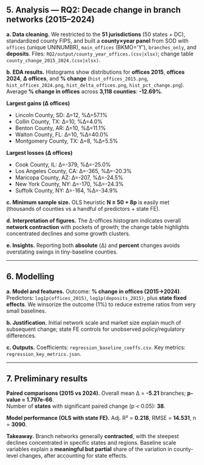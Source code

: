 ## 5. Analysis — RQ2: Decade change in branch networks (2015–2024)

**a. Data cleaning.** We restricted to the **51 jurisdictions** (50 states + DC), standardized county FIPS, and built a **county×year panel** from SOD with `offices` (unique UNINUMBR), `main_offices` (BKMO='Y'), `branches_only`, and **deposits**. Files: `RQ2/output/county_year_offices.(csv|xlsx)`; change table `county_change_2015_2024.(csv|xlsx)`.

**b. EDA results.** Histograms show distributions for **offices 2015**, **offices 2024**, **Δ offices**, and **% change** (`hist_offices_2015.png`, `hist_offices_2024.png`, `hist_delta_offices.png`, `hist_pct_change.png`).  
Average **% change in offices** across **3,118 counties**: **-12.69%**.

**Largest gains (Δ offices)**  
- Lincoln County, SD: Δ=12, %Δ=57.1%
- Collin County, TX: Δ=10, %Δ=4.0%
- Benton County, AR: Δ=10, %Δ=11.1%
- Walton County, FL: Δ=10, %Δ=40.0%
- Montgomery County, TX: Δ=8, %Δ=5.5%

**Largest losses (Δ offices)**  
- Cook County, IL: Δ=-379, %Δ=-25.0%
- Los Angeles County, CA: Δ=-365, %Δ=-20.3%
- Maricopa County, AZ: Δ=-207, %Δ=-24.5%
- New York County, NY: Δ=-170, %Δ=-24.3%
- Suffolk County, NY: Δ=-164, %Δ=-34.9%

**c. Minimum sample size.** OLS heuristic **N ≥ 50 + 8p** is easily met (thousands of counties vs a handful of predictors + state FE).

**d. Interpretation of figures.** The Δ-offices histogram indicates overall **network contraction** with pockets of growth; the change table highlights concentrated declines and some growth clusters.

**e. Insights.** Reporting both **absolute** (Δ) and **percent** changes avoids overstating swings in tiny-baseline counties.

---

## 6. Modelling

**a. Model and features.** Outcome: **% change in offices (2015→2024)**. Predictors: `log1p(offices_2015)`, `log1p(deposits_2015)`, plus **state fixed effects**. We winsorize the outcome (1%) to reduce extreme ratios from very small baselines.

**b. Justification.** Initial network scale and market size explain much of subsequent change; state FE controls for unobserved policy/regulatory differences.

**c. Outputs.** Coefficients: `regression_baseline_coeffs.csv`. Key metrics: `regression_key_metrics.json`.

---

## 7. Preliminary results

**Paired comparisons (2015 vs 2024).** Overall mean Δ = **-5.21** branches; **p-value = 1.797e-66**.  
Number of **states** with significant paired change (p < 0.05): **38**.

**Model performance (OLS with state FE).** Adj. R² = **0.218**, RMSE = **14.531**, n = **3090**.

**Takeaway.** Branch networks generally **contracted**, with the steepest declines concentrated in specific states and regions. Baseline scale variables explain a **meaningful but partial** share of the variation in county-level changes, after accounting for state effects.
